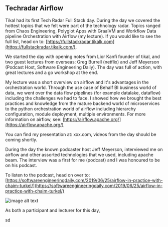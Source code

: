 ## Techradar Airflow

Tikal had its first Tech Radar Full Stack day. During the day we covered the hottest topics that we felt were part of the technology radar. Topics ranged from Chaos Engineering, Polyglot Apps with GraalVM and Workflow Data pipeline Orchestration with Airflow (my lecture). If you would like to see the full list, head on to: [https://fullstackradar.tikalk.com](https://fullstackradar.tikalk.com/).

We started the day with opening notes from Lior Kanfi founder of tikal, and two guest lectures from overseas: Greg Burrell (netflix) and Jeff Meyerson (Podcast Host, Software Engineering Daily). The day was full of action, with great lectures and a go workshop at the end. 

My lecture was a short overview on airflow and it's advantages in the orchestration world. Through the use case of Behalf BI business world of data, we went over the data flow pipelines (for example datalake, dataflow) including the challenges we had to face. I showed how we brought the best practices and knowledge from the mature backend world of microservices to the python orchestration world of airflow including hierarchy configuration, module deployment, multiple environments. For more information on airflow, see: [https://airflow.apache.org/](https://airflow.apache.org/)

You can find my presentation at: xxx.com, videos from the day should be coming shortly. 

During the day the known podcaster host Jeff Meyerson, interviewed me on airflow and other assorted technologies that we used, including apache beam. The interview was a first for me (podcast) and I was honoured to be on his podcast.

To listen to the podcast, head on over to: [https://softwareengineeringdaily.com/2019/06/25/airflow-in-practice-with-chaim-turkel/](https://softwareengineeringdaily.com/2019/06/25/airflow-in-practice-with-chaim-turkel/)

![image alt text](image_0.png)

As both a participant and lecturer for this day, 

sd


